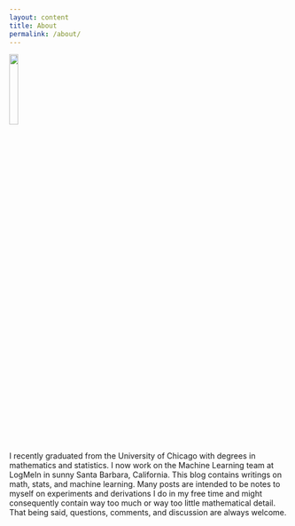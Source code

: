 ```yaml
---
layout: content
title: About
permalink: /about/
---
```


<p align="left">
  <img src="https://frankwang95.github.io/assets/about_photo.jpg" width="18%">
</p>

I recently graduated from the University of Chicago with degrees in mathematics and statistics. I now work on the Machine Learning team at LogMeIn in sunny Santa Barbara, California. This blog contains writings on math, stats, and machine learning. Many posts are intended to be notes to myself on experiments and derivations I do in my free time and might consequently contain way too much or way too little mathematical detail. That being said, questions, comments, and discussion are always welcome.
